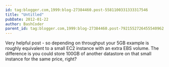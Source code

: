 ```yaml
---
id: tag:blogger.com,1999:blog-27384460.post-5581100331333317546
title: "Untitled"
pubDate: 2012-01-22
author: BashCoder
parent_id: tag:blogger.com,1999:blog-27384460.post-7921552726455540962
---
```


Very helpful post - so depending on throughput your 5GB example is roughly equivalent to a small EC2 instance with an extra EBS volume. The difference is you could store 100GB of another datastore on that small instance for the same price, right?